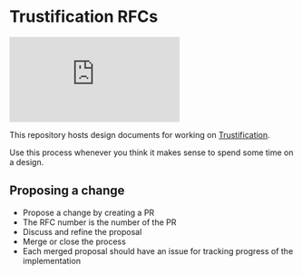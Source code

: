 # Trustification RFCs

[![Matrix](https://img.shields.io/matrix/trustification:matrix.org)](https://matrix.to/#/#trustification:matrix.org)

This repository hosts design documents for working on [Trustification](https://trustification.io/).

Use this process whenever you think it makes sense to spend some time on a design.

## Proposing a change

* Propose a change by creating a PR
* The RFC number is the number of the PR
* Discuss and refine the proposal
* Merge or close the process
* Each merged proposal should have an issue for tracking progress of the implementation
